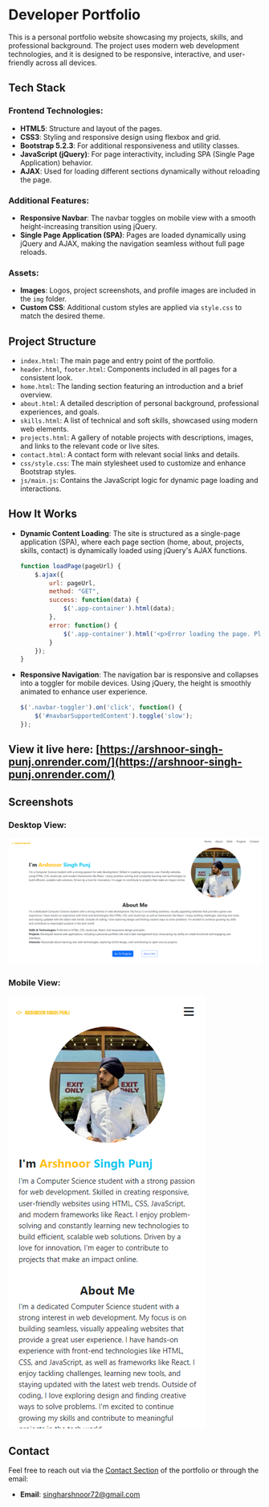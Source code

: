 # Developer Portfolio

This is a personal portfolio website showcasing my projects, skills, and professional background. The project uses modern web development technologies, and it is designed to be responsive, interactive, and user-friendly across all devices.

## Tech Stack

### Frontend Technologies:
- **HTML5**: Structure and layout of the pages.
- **CSS3**: Styling and responsive design using flexbox and grid.
- **Bootstrap 5.2.3**: For additional responsiveness and utility classes.
- **JavaScript (jQuery)**: For page interactivity, including SPA (Single Page Application) behavior.
- **AJAX**: Used for loading different sections dynamically without reloading the page.

### Additional Features:
- **Responsive Navbar**: The navbar toggles on mobile view with a smooth height-increasing transition using jQuery.
- **Single Page Application (SPA)**: Pages are loaded dynamically using jQuery and AJAX, making the navigation seamless without full page reloads.

### Assets:
- **Images**: Logos, project screenshots, and profile images are included in the `img` folder.
- **Custom CSS**: Additional custom styles are applied via `style.css` to match the desired theme.

## Project Structure

- `index.html`: The main page and entry point of the portfolio.
- `header.html`, `footer.html`: Components included in all pages for a consistent look.
- `home.html`: The landing section featuring an introduction and a brief overview.
- `about.html`: A detailed description of personal background, professional experiences, and goals.
- `skills.html`: A list of technical and soft skills, showcased using modern web elements.
- `projects.html`: A gallery of notable projects with descriptions, images, and links to the relevant code or live sites.
- `contact.html`: A contact form with relevant social links and details.
- `css/style.css`: The main stylesheet used to customize and enhance Bootstrap styles.
- `js/main.js`: Contains the JavaScript logic for dynamic page loading and interactions.

## How It Works

- **Dynamic Content Loading**: 
  The site is structured as a single-page application (SPA), where each page section (home, about, projects, skills, contact) is dynamically loaded using jQuery's AJAX functions.
  
  ```js
  function loadPage(pageUrl) {
      $.ajax({
          url: pageUrl,
          method: "GET",
          success: function(data) {
              $('.app-container').html(data);
          },
          error: function() {
              $('.app-container').html('<p>Error loading the page. Please try again later.</p>');
          }
      });
  }
  ```

- **Responsive Navigation**: 
  The navigation bar is responsive and collapses into a toggler for mobile devices. Using jQuery, the height is smoothly animated to enhance user experience.
  
  ```js
  $('.navbar-toggler').on('click', function() {
      $('#navbarSupportedContent').toggle('slow');
  });
  ```

## View it live here: [https://arshnoor-singh-punj.onrender.com/](https://arshnoor-singh-punj.onrender.com/)

## Screenshots

### Desktop View:
![Desktop View](img/previews/desktop.png)

### Mobile View:
![Mobile View](img/previews/mobile.png)

## Contact

Feel free to reach out via the [Contact Section](https://arshnoor-singh-punj.onrender.com/index.html#contact) of the portfolio or through the email:
- **Email**: singharshnoor72@gmail.com
